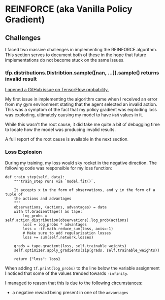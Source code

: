# REINFORCE (aka Vanilla Policy Gradient)

## Challenges

I faced two massive challenges in implementing the REINFORCE algorithm.
This section serves to document both of these in the hope that future implementations do
not become stuck on the same issues.

### tfp.distributions.Distribtion.sample([nan, ...]).sample() returns invalid result

[I opened a GitHub issue on TensorFlow probability.](https://github.com/tensorflow/probability/issues/1571)

My first issue in implementing the algorithm came when I received an error from my gym environment stating that the agent selected an invalid action.
This was a symptom of the fact that my policy gradient was exploding loss was exploding, ultimately causing my model to have `NaN` values in it.

While this wasn't the root cause, it did take me quite a bit of debugging time to locate how the model was producing invalid results.

A full report of the root cause is available in the next section.

### Loss Explosion

During my training, my loss would sky rocket in the negative direction.  The following
code was responsible for my loss function:

```
def train_step(self, data):
    """train_step runs via `model.fit()`.

    It accepts x in the form of observations, and y in the form of a tuple of
    the actions and advantages
    """
    observations, (actions, advantages) = data
    with tf.GradientTape() as tape:
        log_probs = self.action_distribution(observations).log_prob(actions)
        loss = log_probs * advantages
        loss = -tf.math.reduce_sum(loss, axis=-1)
        # Make sure to add regularization losses
        loss += sum(self.network.losses)

    grads = tape.gradient(loss, self.trainable_weights)
    self.optimizer.apply_gradients(zip(grads, self.trainable_weights))

    return {"loss": loss}
```

When adding `tf.print(log_probs)` to the line below the variable assignment I noticed
that some of the values trended towards `-infinity`.

I managed to reason that this is due to the following circumstances:

- a negative reward being present in one of the `advantages`
